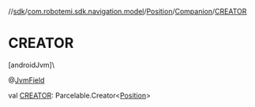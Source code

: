 //[sdk](../../../../index.md)/[com.robotemi.sdk.navigation.model](../../index.md)/[Position](../index.md)/[Companion](index.md)/[CREATOR](-c-r-e-a-t-o-r.md)

# CREATOR

[androidJvm]\

@[JvmField](https://kotlinlang.org/api/latest/jvm/stdlib/kotlin.jvm/-jvm-field/index.html)

val [CREATOR](-c-r-e-a-t-o-r.md): Parcelable.Creator&lt;[Position](../index.md)&gt;

